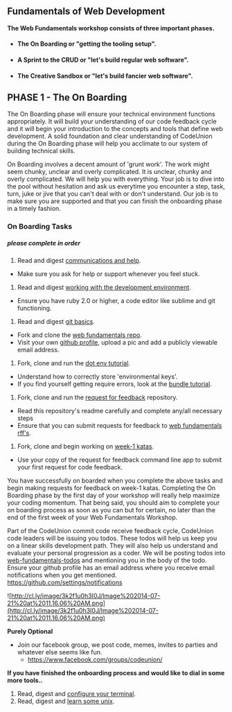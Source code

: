 ## Fundamentals of Web Development

**The Web Fundamentals workshop consists of three important phases.**

- #### The On Boarding or "getting the tooling setup".

- #### A Sprint to the CRUD or "let's build regular web software".

- #### The Creative Sandbox or "let's build fancier web software".

## PHASE 1 - The On Boarding

The On Boarding phase will ensure your technical environment functions appropriately. It will build your understanding of our code feedback cycle and it will begin your introduction to the concepts and tools that define web development.  A solid foundation and clear understanding of CodeUnion during the On Boarding phase will help you acclimate to our system of building technical skills.


On Boarding involves a decent amount of 'grunt work'.  The work might seem chunky, unclear and overly complicated.  It is unclear, chunky and overly complicated.  We will help you with everything.  Your job is to dive into the pool without hesitation and ask us everytime you encounter a step, task, turn, juke or jive that you can't deal with or don't understand.  Our job is to make sure you are supported and that you can finish the onboarding phase in a timely fashion.

### On Boarding Tasks
##### please complete in order

1. Read and digest [communications and help][communications-and-help].
  - Make sure you ask for help or support whenever you feel stuck.
1. Read and digest [working with the development environment][development-environment].
  - Ensure you have ruby 2.0 or higher, a code editor like sublime and git functioning.
1. Read and digest [git basics][git-basics].
  - Fork and clone the [web fundamentals repo][web-fundamentals-repo].
  - Visit your own [github profile][github-profile], upload a pic and add a publicly viewable email address.
1. Fork, clone and run the [dot env tutorial][dot-env].
  - Understand how to correctly store 'environmental keys'.
  - If you find yourself getting require errors, look at the [bundle tutorial][bundler-tutorial].
1. Fork, clone and run the [request for feedback][request-for-feedback] repository.
  - Read this repository's readme carefully and complete any/all necessary steps
  - Ensure that you can submit requests for feedback to [web fundamentals rff's][fundamentals-rff].
1. Fork, clone and begin working on [week-1 katas][katas].
  - Use your copy of the request for feedback command line app to submit your first request for code feedback.

You have successfully on boarded when you complete the above tasks and begin making requests for feedback on week-1 katas.  Completing the On Boarding phase by the first day of your workshop will really help maximize your coding momentum.  That being said, you should aim to complete your on boarding process as soon as you can but for certain, no later than the end of the first week of your Web Fundamentals Workshop.

Part of the CodeUnion commit code receive feedback cycle, CodeUnion code leaders will be issuing you todos.  These todos will help us keep you on a linear skills development path.  They will also help us understand and evaluate your personal progression as a coder.  We will be posting todos into [web-fundamentals-todos] and mentioning you in the body of the todo.  Ensure your github profile has an email address where you receive email notifications when you get mentioned.  https://github.com/settings/notifications

![http://cl.ly/image/3k2f1u0h3I0J/Image%202014-07-21%20at%2011.16.06%20AM.png](http://cl.ly/image/3k2f1u0h3I0J/Image%202014-07-21%20at%2011.16.06%20AM.png)

**Purely Optional**

- Join our facebook group, we post code, memes, invites to parties and whatever else seems like fun.
  - https://www.facebook.com/groups/codeunion/

**If you have finished the onboarding process and would like to dial in some more tools..**

1. Read, digest and [configure your terminal][configuring-terminal].
1. Read, digest and [learn some unix][command-line-essentials].

[development-environment]:https://github.com/codeunion/fundamentals-of-web-development/wiki/development-environment
[git-basics]:https://github.com/codeunion/fundamentals-of-web-development/wiki/Git-Basics
[web-fundamentals-repo]:https://github.com/codeunion/fundamentals-of-web-development
[dot-env]:https://github.com/codeunion/dotenv-example
[request-for-feedback]:https://github.com/codeunion/request-for-feedback
[katas]:https://github.com/codeunion/web-fundamentals-weekly-katas
[configuring-terminal]:https://github.com/codeunion/fundamentals-of-web-development/wiki/Configuring-Your-Terminal
[command-line-essentials]:https://github.com/codeunion/fundamentals-of-web-development/wiki/Command-Line-Essentials
[communications-and-help]:https://github.com/codeunion/fundamentals-of-web-development/wiki/Communications
[github-profile]:https://github.com/settings/profile
[fundamentals-rff]:https://github.com/codeunion/feedback-requests-web-fundamentals/issues?state=open
[web-fundamentals-todos]:https://github.com/codeunion/fundamentals-of-web-development/issues?state=open
[bundler-tutorial]:https://github.com/codeunion/fundamentals-of-web-development/wiki/Bundler-Tutorial
